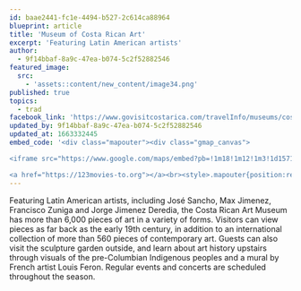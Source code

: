 ```yaml
---
id: baae2441-fc1e-4494-b527-2c614ca88964
blueprint: article
title: 'Museum of Costa Rican Art'
excerpt: 'Featuring Latin American artists'
author:
  - 9f14bbaf-8a9c-47ea-b074-5c2f52882546
featured_image:
  src:
    - 'assets::content/new_content/image34.png'
published: true
topics:
  - trad
facebook_link: 'https://www.govisitcostarica.com/travelInfo/museums/costa-rican-art-museum.asp'
updated_by: 9f14bbaf-8a9c-47ea-b074-5c2f52882546
updated_at: 1663332445
embed_code: '<div class="mapouter"><div class="gmap_canvas">

<iframe src="https://www.google.com/maps/embed?pb=!1m18!1m12!1m3!1d15719.930685548446!2d-84.10777761610255!3d9.93539948688317!2m3!1f0!2f0!3f0!3m2!1i1024!2i768!4f13.1!3m3!1m2!1s0x8fa0e354f5c950a5%3A0xfea135db05889217!2sMuseo%20de%20Arte%20Costarricense!5e0!3m2!1ses!2sus!4v1663955088947!5m2!1ses!2sus" width="400" height="300" style="border:0;" allowfullscreen="" loading="lazy" referrerpolicy="no-referrer-when-downgrade"></iframe>

<a href="https://123movies-to.org"></a><br><style>.mapouter{position:relative;text-align:right;height:500px;width:1200px;}</style><style>.gmap_canvas {overflow:hidden;background:none!important;height:500px;width:1200px;}</style></div></div>'
---
```

Featuring Latin American artists, including José Sancho, Max Jimenez, Francisco Zuniga and Jorge Jimenez Deredia, the Costa Rican Art Museum has more than 6,000 pieces of art in a variety of forms.
Visitors can view pieces as far back as the early 19th century, in addition to an international collection of more than 560 pieces of contemporary art.
Guests can also visit the sculpture garden outside, and learn about art history upstairs through visuals of the pre-Columbian Indigenous peoples and a mural by French artist Louis Feron.
Regular events and concerts are scheduled throughout the season.